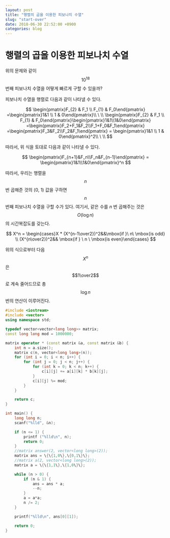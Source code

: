 ```yaml
---
layout: post
title: "행렬의 곱을 이용한 피보나치 수열"
slug: "start-over"
date: 2018-06-30 22:52:00 +0900
categories: blog
---
```


# 행렬의 곱을 이용한 피보나치 수열

[2749. 피보나치 수 3]: https://www.acmicpc.net/problem/2749



 위의 문제와 같이 $$10^{18}$$ 번째 피보나치 수열을 어떻게 빠르게 구할 수 있을까?

피보나치 수열을 행렬로 다음과 같이 나타낼 수 있다.






$$
\begin{pmatrix}F_{2} & F_1 \\ F_{1} & F_0\end{pmatrix} =\begin{pmatrix}1&1 \\ 1 & 0\end{pmatrix}\\ \ \\
\begin{pmatrix}F_{2} & F_1 \\ F_{1} & F_0\end{pmatrix}\begin{pmatrix}1&1\\1&0\end{pmatrix} =\begin{pmatrix}F_2+F_1&F_2\\F_1+F_0&F_1\end{pmatrix} =\begin{pmatrix}F_3&F_2\\F_2&F_1\end{pmatrix} = \begin{pmatrix}1&1 \\ 1 & 0\end{pmatrix}^2\\ \ \\
$$




따라서, 위 식을 토대로 다음과 같이 나타낼 수 있다.



$$
\begin{pmatrix}F_{n+1}&F_n\\F_n&F_{n-1}\end{pmatrix} = \begin{pmatrix}1&1\\1&0\end{pmatrix}^n
$$


 따라서, 우리는 행렬을 $$n$$ 번 곱해준 것의 (0, 1) 값을 구하면 $$n$$ 번째 피보나치 수열을 구할 수가 있다. 여기서, 같은 수를 $n$ 번 곱해주는 것은 $$O(\log{n})$$ 의 시간복잡도를 갖는다. 



$$
X^n = \begin{cases}X * (X^{n-1\over2})^2&&\mbox{if }\ n\ \mbox{is odd} \\
(X^{n\over2})^2&& \mbox{if } \ n \ \mbox{is even}\end{cases}
$$




 위의 식으로부터 다음 $$X^n$$ 은 $$1\over2$$ 로 계속 줄어드므로 총 $$\log{n}$$ 번의 연산이 이루어진다.  



```c++
#include <iostream>
#include <vector>
using namespace std;

typedef vector<vector<long long>> matrix;
const long long mod = 1000000;

matrix operator * (const matrix &a, const matrix &b) {
    int n = a.size();
    matrix c(n, vector<long long>(n));
    for (int i = 0; i < n; i++) {
        for (int j = 0; j < n; j++) {
            for (int k = 0; k < n; k++) {
                c[i][j] += a[i][k] * b[k][j];
            }
            c[i][j] %= mod;
        }
    }

    return c;
}

int main() {
    long long n;
    scanf("%lld", &n);

    if (n <= 1) {
        printf ("%lld\n", n);
        return 0;
    }
    //matrix answer(2, vector<long long>(2));
    matrix ans = \{\{1,0\},\{0,1\}\};
    //matrix a(2, vector<long long>(2));
    matrix a = \{\{1,1\},\{1,0\}\};

    while (n > 0) {
        if (n & 1) {
            ans = ans * a;
            --n;               
        }
        a = a*a;
        n /= 2;
    }

    printf("%lld\n", ans[0][1]);

    return 0;
}
```











